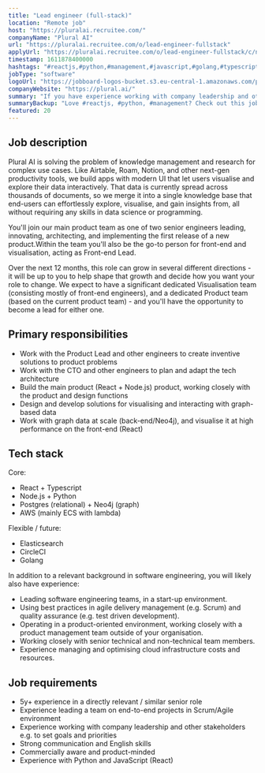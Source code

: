 ```yaml
---
title: "Lead engineer (full-stack)"
location: "Remote job"
host: "https://pluralai.recruitee.com/"
companyName: "Plural AI"
url: "https://pluralai.recruitee.com/o/lead-engineer-fullstack"
applyUrl: "https://pluralai.recruitee.com/o/lead-engineer-fullstack/c/new"
timestamp: 1611878400000
hashtags: "#reactjs,#python,#management,#javascript,#golang,#typescript,#ui/ux,#scrum,#aws,#operations"
jobType: "software"
logoUrl: "https://jobboard-logos-bucket.s3.eu-central-1.amazonaws.com/plural-ai"
companyWebsite: "https://plural.ai/"
summary: "If you have experience working with company leadership and other stakeholders e, Plural AI is looking for someone with your knowledge."
summaryBackup: "Love #reactjs, #python, #management? Check out this job post!"
featured: 20
---
```


## Job description

Plural AI is solving the problem of knowledge management and research for complex use cases. Like Airtable, Roam, Notion, and other next-gen productivity tools, we build apps with modern UI that let users visualise and explore their data interactively. That data is currently spread across thousands of documents, so we merge it into a single knowledge base that end-users can effortlessly explore, visualise, and gain insights from, all without requiring any skills in data science or programming.

You'll join our main product team as one of two senior engineers leading, innovating, architecting, and implementing the first release of a new product.Within the team you'll also be the go-to person for front-end and visualisation, acting as Front-end Lead.

Over the next 12 months, this role can grow in several different directions - it will be up to you to help shape that growth and decide how you want your role to change. We expect to have a significant dedicated Visualisation team (consisting mostly of front-end engineers), and a dedicated Product team (based on the current product team) - and you'll have the opportunity to become a lead for either one.

## Primary responsibilities

*   Work with the Product Lead and other engineers to create inventive solutions to product problems
*   Work with the CTO and other engineers to plan and adapt the tech architecture
*   Build the main product (React + Node.js) product, working closely with the product and design functions
*   Design and develop solutions for visualising and interacting with graph-based data
*   Work with graph data at scale (back-end/Neo4j), and visualise it at high performance on the front-end (React)

## Tech stack

Core:

*   React + Typescript
*   Node.js + Python
*   Postgres (relational) + Neo4j (graph)
*   AWS (mainly ECS with lambda)

Flexible / future:

*   Elasticsearch
*   CircleCI
*   Golang

In addition to a relevant background in software engineering, you will likely also have experience:

*   Leading software engineering teams, in a start-up environment.
*   Using best practices in agile delivery management (e.g. Scrum) and quality assurance (e.g. test driven development).
*   Operating in a product-oriented environment, working closely with a product management team outside of your organisation.
*   Working closely with senior technical and non-technical team members.
*   Experience managing and optimising cloud infrastructure costs and resources.

## Job requirements

*   5y+ experience in a directly relevant / similar senior role
*   Experience leading a team on end-to-end projects in Scrum/Agile environment
*   Experience working with company leadership and other stakeholders e.g. to set goals and priorities
*   Strong communication and English skills
*   Commercially aware and product-minded
*   Experience with Python and JavaScript (React)
